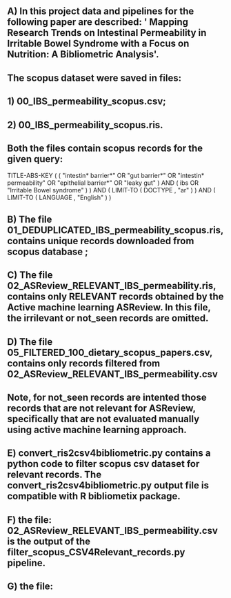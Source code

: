 ## A)  In this project data and pipelines for the following paper are described: '	Mapping Research Trends on Intestinal Permeability in Irritable Bowel Syndrome with a Focus on Nutrition: A Bibliometric Analysis'.
## The scopus dataset were saved in files: 
## 1) 00_IBS_permeability_scopus.csv; 
## 2) 00_IBS_permeability_scopus.ris.
## Both the files contain scopus records for the given query:
TITLE-ABS-KEY ( ( "intestin* barrier*" OR "gut barrier*" OR "intestin* permeability" OR "epithelial barrier*" OR "leaky gut" ) AND ( ibs OR "Irritable Bowel syndrome" ) ) AND ( LIMIT-TO ( DOCTYPE , "ar" ) ) AND ( LIMIT-TO ( LANGUAGE , "English" ) )

## B) The file 01_DEDUPLICATED_IBS_permeability_scopus.ris, contains unique records downloaded from scopus database ; 
## C) The file 02_ASReview_RELEVANT_IBS_permeability.ris, contains only RELEVANT records obtained by the Active machine learning ASReview. In this file, the irrilevant or not_seen records are omitted. 
## D) The file 05_FILTERED_100_dietary_scopus_papers.csv, contains only records filtered from 02_ASReview_RELEVANT_IBS_permeability.csv 
## Note, for not_seen records are intented those records that are not relevant for ASReview, specifically that are not evaluated manually using active machine learning approach. 
## E) convert_ris2csv4bibliometric.py contains a python code to filter scopus csv dataset for relevant records. The  convert_ris2csv4bibliometric.py output file is compatible with R bibliometix package.
## F) the file: 02_ASReview_RELEVANT_IBS_permeability.csv is the output of the filter_scopus_CSV4Relevant_records.py pipeline. 
## G) the file: 


